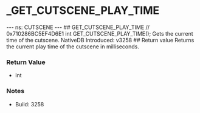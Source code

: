 # _GET_CUTSCENE_PLAY_TIME

--- ns: CUTSCENE --- ## GET_CUTSCENE_PLAY_TIME  // 0x710286BC5EF4D6E1 int GET_CUTSCENE_PLAY_TIME();  Gets the current time of the cutscene.  NativeDB Introduced: v3258  ## Return value Returns the current play time of the cutscene in milliseconds.

### Return Value
* int

### Notes
* Build: 3258

